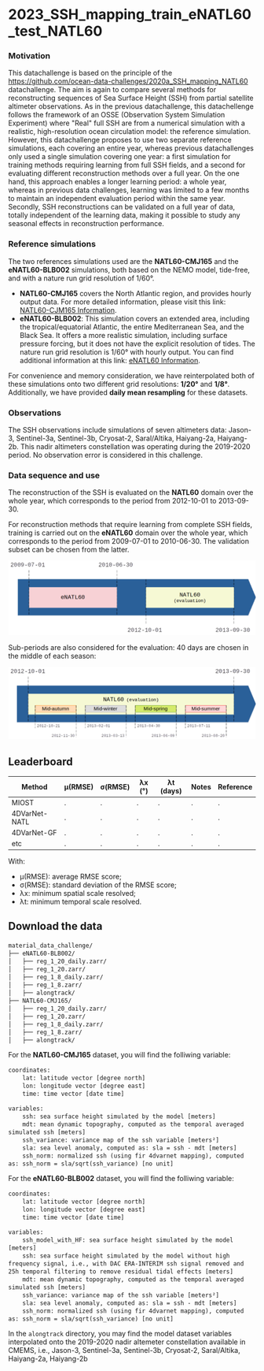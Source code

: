 # 2023_SSH_mapping_train_eNATL60_test_NATL60

### Motivation 

This datachallenge is based on the principle of the https://github.com/ocean-data-challenges/2020a_SSH_mapping_NATL60 datachallenge. The aim is again to compare several methods for reconstructing sequences of Sea Surface Height (SSH) from partial satellite altimeter observations. As in the previous datachallenge, this datachellenge follows the framework of an OSSE (Observation System Simulation Experiment) where "Real" full SSH are from a numerical simulation with a realistic, high-resolution ocean circulation model: the reference simulation. However, this datachallenge proposes to use two separate reference simulations, each covering an entire year, whereas previous datachallenges only used a single simulation covering one year: a first simulation for training methods requiring learning from full SSH fields, and a second for evaluating different reconstruction methods over a full year. On the one hand, this approach enables a longer learning period: a whole year, whereas in previous data challenges, learning was limited to a few months to maintain an independent evaluation period within the same year. Secondly, SSH reconstructions can be validated on a full year of data, totally independent of the learning data, making it possible to study any seasonal effects in reconstruction performance.  

### Reference simulations 

The two references simulations used are the **NATL60-CMJ165** and the **eNATL60-BLB002** simulations, both based on the NEMO model, tide-free, and with a nature run grid resolution of 1/60°. 
- **NATL60-CMJ165** covers the North Atlantic region, and provides hourly output data. For more detailed information, please visit this link: [NATL60-CJM165 Information](https://github.com/meom-configurations/NATL60-CJM165).
- **eNATL60-BLB002**: This simulation covers an extended area, including the tropical/equatorial Atlantic, the entire Mediterranean Sea, and the Black Sea. It offers a more realistic simulation, including surface pressure forcing, but it does not have the explicit resolution of tides. The nature run grid resolution is 1/60° with hourly output. You can find additional information at this link: [eNATL60 Information](https://github.com/ocean-next/eNATL60).
  
For convenience and memory consideration, we have reinterpolated both of these simulations onto two different grid resolutions: **1/20°** and **1/8°**. Additionally, we have provided **daily mean resampling** for these datasets.

### Observations

The SSH observations include simulations of seven altimeters data: Jason-3, Sentinel-3a, Sentinel-3b, Cryosat-2, Saral/Altika, Haiyang-2a, Haiyang-2b. This nadir altimeters constellation was operating during the 2019-2020 period. No observation error is considered in this challenge.

### Data sequence and use

The reconstruction of the SSH is evaluated on the **NATL60** domain over the whole year, which corresponds to the period from 2012-10-01 to 2013-09-30.

For reconstruction methods that require learning from complete SSH fields, training is carried out on the **eNATL60** domain over the whole year, which corresponds to the period from 2009-07-01 to 2010-06-30. The validation subset can be chosen from the latter.

<img src='figures/periods_enatl_natl.png' alt='Periods eNATL NATL diagram'>

Sub-periods are also considered for the evaluation: 40 days are chosen in the
middle of each season:

<img src='figures/sub_periods_seasons.png' alt='Sub-periods NATL diagram'>

<!--
To highlight the particularities of the different seasons of the year, sub-periods of 40 days in the middle of each season are defined. In this situation, for learning-based methods, training on the X sub-periods of eNATL60 would naturally lead to the assessment of the model on X sub-periods of NATL60 or the whole domain

TODO: parler des sous-périodes (milieux de saisons)

- Hiver     : YYYY-02-01 à YYYY-03-13
- Printemps : YYYY-04-30 à YYYY-06-09
- Été       : YYYY-07-11 à YYYY-08-20
- Automne   : YYYY-10-21 à YYYY-11-30
-->


## Leaderboard

| Method | µ(RMSE) | σ(RMSE) | λx (°) | λt (days) | Notes | Reference |
| ------ | ------- | ------- | ------ | --------- | ----- | --------- |
| MIOST  | . | . | . | . | . | . |
| 4DVarNet-NATL  | . | . | . | . | . | . |
| 4DVarNet-GF  | . | . | . | . | . | . |
| etc  | . | . | . | . | . | . |

With:
- µ(RMSE): average RMSE score;
- σ(RMSE): standard deviation of the RMSE score;
- λx: minimum spatial scale resolved;
- λt: minimum temporal scale resolved.

## Download the data
```
material_data_challenge/
├── eNATL60-BLB002/
│   ├── reg_1_20_daily.zarr/
│   ├── reg_1_20.zarr/
│   ├── reg_1_8_daily.zarr/
│   ├── reg_1_8.zarr/
│   ├── alongtrack/
├── NATL60-CMJ165/
│   ├── reg_1_20_daily.zarr/
│   ├── reg_1_20.zarr/
│   ├── reg_1_8_daily.zarr/
│   ├── reg_1_8.zarr/
│   ├── alongtrack/
```

For the **NATL60-CMJ165** dataset, you will find the folliwing variable:
``` 
coordinates:
    lat: latitude vector [degree north]
    lon: longitude vector [degree east]
    time: time vector [date time]
```
``` 
variables:
    ssh: sea surface height simulated by the model [meters]
    mdt: mean dynamic topography, computed as the temporal averaged simulated ssh [meters]
    ssh_variance: variance map of the ssh variable [meters²]
    sla: sea level anomaly, computed as: sla = ssh - mdt [meters]
    ssh_norm: normalized ssh (using fir 4dvarnet mapping), computed as: ssh_norm = sla/sqrt(ssh_variance) [no unit]
```

For the **eNATL60-BLB002** dataset, you will find the folliwing variable:
``` 
coordinates:
    lat: latitude vector [degree north]
    lon: longitude vector [degree east]
    time: time vector [date time]
```
``` 
variables:
    ssh_model_with_HF: sea surface height simulated by the model [meters]
    ssh: sea surface height simulated by the model without high frequency signal, i.e., with DAC ERA-INTERIM ssh signal removed and 25h temporal filtering to remove residual tidal effects [meters]
    mdt: mean dynamic topography, computed as the temporal averaged simulated ssh [meters]
    ssh_variance: variance map of the ssh variable [meters²]
    sla: sea level anomaly, computed as: sla = ssh - mdt [meters]
    ssh_norm: normalized ssh (using fir 4dvarnet mapping), computed as: ssh_norm = sla/sqrt(ssh_variance) [no unit]
```

In the ```alongtrack``` directory, you may find the model dataset variables interpolated onto the 2019-2020 nadir altemeter constellation available in CMEMS, i.e., Jason-3, Sentinel-3a, Sentinel-3b, Cryosat-2, Saral/Altika, Haiyang-2a, Haiyang-2b
